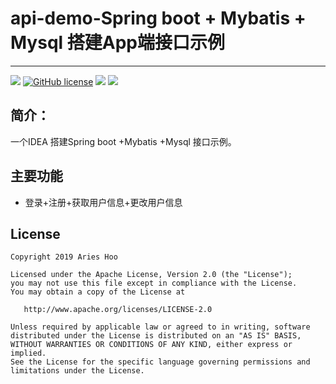# api-demo-Spring boot + Mybatis + Mysql 搭建App端接口示例
--------------------------

[![](https://jitpack.io/v/AriesHoo/api-demo.svg)](https://jitpack.io/#AriesHoo/api-demo)
[![GitHub license](https://img.shields.io/github/license/AriesHoo/api-demo.svg)](http://www.apache.org/licenses/LICENSE-2.0.html)
[![](https://img.shields.io/badge/简书-AriesHoo-blue.svg)](http://www.jianshu.com/u/a229eee96115)
[![](https://img.shields.io/badge/简书解析-工欲善其事必先利其器-green.svg)](https://www.jianshu.com/p/635f12854f6b)

## 简介：

一个IDEA 搭建Spring boot +Mybatis +Mysql 接口示例。

## 主要功能

* 登录+注册+获取用户信息+更改用户信息

## License

```
Copyright 2019 Aries Hoo

Licensed under the Apache License, Version 2.0 (the "License");
you may not use this file except in compliance with the License.
You may obtain a copy of the License at

   http://www.apache.org/licenses/LICENSE-2.0

Unless required by applicable law or agreed to in writing, software
distributed under the License is distributed on an "AS IS" BASIS,
WITHOUT WARRANTIES OR CONDITIONS OF ANY KIND, either express or implied.
See the License for the specific language governing permissions and
limitations under the License.
```



